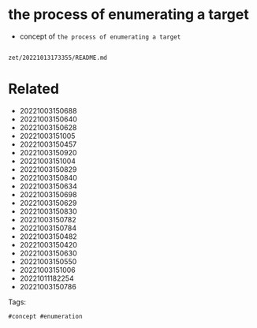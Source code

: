 # the process of enumerating a target

- concept of `the process of enumerating a target`

```
```

` zet/20221013173355/README.md `

# Related

- 20221003150688
- 20221003150640
- 20221003150628
- 20221003151005
- 20221003150457
- 20221003150920
- 20221003151004
- 20221003150829
- 20221003150840
- 20221003150634
- 20221003150698
- 20221003150629
- 20221003150830
- 20221003150782
- 20221003150784
- 20221003150482
- 20221003150420
- 20221003150630
- 20221003150550
- 20221003151006
- 20221011182254
- 20221003150786

Tags:

    #concept #enumeration
